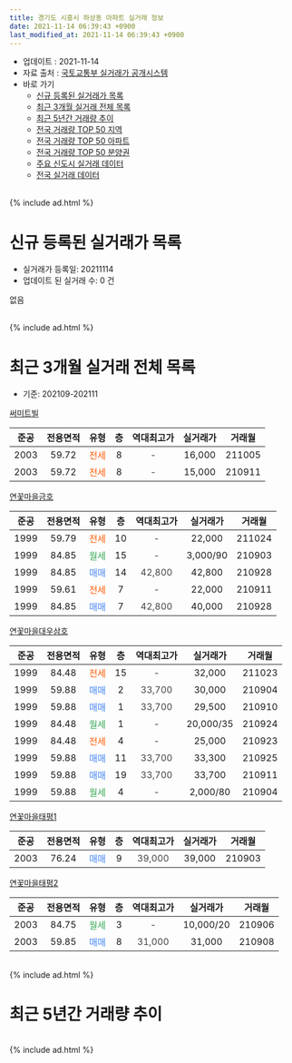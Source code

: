 ```yaml
---
title: 경기도 시흥시 하상동 아파트 실거래 정보
date: 2021-11-14 06:39:43 +0900
last_modified_at: 2021-11-14 06:39:43 +0900
---
```


* 업데이트 : 2021-11-14
* 자료 출처 : [국토교통부 실거래가 공개시스템](http://rt.molit.go.kr)
* 바로 가기
    * [신규 등록된 실거래가 목록](#신규-등록된-실거래가-목록)
    * [최근 3개월 실거래 전체 목록](#최근-3개월-실거래-전체-목록)
    * [최근 5년간 거래량 추이](#최근-5년간-거래량-추이)
    * [전국 거래량 TOP 50 지역](https://inasie.github.io/apt-trade-info/최근-3개월-전국에서-가장-거래가-많이-발생한-지역)
    * [전국 거래량 TOP 50 아파트](https://inasie.github.io/apt-trade-info/최근-3개월-전국에서-가장-거래가-많이-발생한-아파트)
    * [전국 거래량 TOP 50 분양권](https://inasie.github.io/apt-trade-info/최근-3개월-전국에서-가장-거래가-많이-발생한-분양권)
    * [주요 신도시 실거래 데이터](https://inasie.github.io/apt-trade-info/주요-신도시)
    * [전국 실거래 데이터](https://inasie.github.io/apt-trade-info/전국)
<br>
{% include ad.html %}
<br>

# 신규 등록된 실거래가 목록
* 실거래가 등록일: 20211114
* 업데이트 된 실거래 수: 0 건

없음

<br>
{% include ad.html %}
<br>

# 최근 3개월 실거래 전체 목록
* 기준: 202109-202111


[써미트빌](https://search.naver.com/search.naver?query=%EA%B2%BD%EA%B8%B0%EB%8F%84+%EC%8B%9C%ED%9D%A5%EC%8B%9C+%ED%95%98%EC%83%81%EB%8F%99+%EC%8D%A8%EB%AF%B8%ED%8A%B8%EB%B9%8C)

|준공|전용면적|유형|층|역대최고가|실거래가|거래월|
|:---:|:---:|:---:|:---:|:---:|:---:|:---:|
|2003|59.72|<span style="color:#ff5a00">전세</span>|8|<span style="color:#444444">-</span>|16,000|211005|
|2003|59.72|<span style="color:#ff5a00">전세</span>|8|<span style="color:#444444">-</span>|15,000|210911|

[연꽃마을금호](https://search.naver.com/search.naver?query=%EA%B2%BD%EA%B8%B0%EB%8F%84+%EC%8B%9C%ED%9D%A5%EC%8B%9C+%ED%95%98%EC%83%81%EB%8F%99+%EC%97%B0%EA%BD%83%EB%A7%88%EC%9D%84%EA%B8%88%ED%98%B8)

|준공|전용면적|유형|층|역대최고가|실거래가|거래월|
|:---:|:---:|:---:|:---:|:---:|:---:|:---:|
|1999|59.79|<span style="color:#ff5a00">전세</span>|10|<span style="color:#444444">-</span>|22,000|211024|
|1999|84.85|<span style="color:#34a853">월세</span>|15|<span style="color:#444444">-</span>|3,000/90|210903|
|1999|84.85|<span style="color:#4285f3">매매</span>|14|<span style="color:#444444">42,800</span>|42,800|210928|
|1999|59.61|<span style="color:#ff5a00">전세</span>|7|<span style="color:#444444">-</span>|22,000|210911|
|1999|84.85|<span style="color:#4285f3">매매</span>|7|<span style="color:#444444">42,800</span>|40,000|210928|

[연꽃마을대우삼호](https://search.naver.com/search.naver?query=%EA%B2%BD%EA%B8%B0%EB%8F%84+%EC%8B%9C%ED%9D%A5%EC%8B%9C+%ED%95%98%EC%83%81%EB%8F%99+%EC%97%B0%EA%BD%83%EB%A7%88%EC%9D%84%EB%8C%80%EC%9A%B0%EC%82%BC%ED%98%B8)

|준공|전용면적|유형|층|역대최고가|실거래가|거래월|
|:---:|:---:|:---:|:---:|:---:|:---:|:---:|
|1999|84.48|<span style="color:#ff5a00">전세</span>|15|<span style="color:#444444">-</span>|32,000|211023|
|1999|59.88|<span style="color:#4285f3">매매</span>|2|<span style="color:#444444">33,700</span>|30,000|210904|
|1999|59.88|<span style="color:#4285f3">매매</span>|1|<span style="color:#444444">33,700</span>|29,500|210910|
|1999|84.48|<span style="color:#34a853">월세</span>|1|<span style="color:#444444">-</span>|20,000/35|210924|
|1999|84.48|<span style="color:#ff5a00">전세</span>|4|<span style="color:#444444">-</span>|25,000|210923|
|1999|59.88|<span style="color:#4285f3">매매</span>|11|<span style="color:#444444">33,700</span>|33,300|210925|
|1999|59.88|<span style="color:#4285f3">매매</span>|19|<span style="color:#444444">33,700</span>|33,700|210911|
|1999|59.88|<span style="color:#34a853">월세</span>|4|<span style="color:#444444">-</span>|2,000/80|210904|

[연꽃마을태평1](https://search.naver.com/search.naver?query=%EA%B2%BD%EA%B8%B0%EB%8F%84+%EC%8B%9C%ED%9D%A5%EC%8B%9C+%ED%95%98%EC%83%81%EB%8F%99+%EC%97%B0%EA%BD%83%EB%A7%88%EC%9D%84%ED%83%9C%ED%8F%891)

|준공|전용면적|유형|층|역대최고가|실거래가|거래월|
|:---:|:---:|:---:|:---:|:---:|:---:|:---:|
|2003|76.24|<span style="color:#4285f3">매매</span>|9|<span style="color:#444444">39,000</span>|39,000|210903|

[연꽃마을태평2](https://search.naver.com/search.naver?query=%EA%B2%BD%EA%B8%B0%EB%8F%84+%EC%8B%9C%ED%9D%A5%EC%8B%9C+%ED%95%98%EC%83%81%EB%8F%99+%EC%97%B0%EA%BD%83%EB%A7%88%EC%9D%84%ED%83%9C%ED%8F%892)

|준공|전용면적|유형|층|역대최고가|실거래가|거래월|
|:---:|:---:|:---:|:---:|:---:|:---:|:---:|
|2003|84.75|<span style="color:#34a853">월세</span>|3|<span style="color:#444444">-</span>|10,000/20|210906|
|2003|59.85|<span style="color:#4285f3">매매</span>|8|<span style="color:#444444">31,000</span>|31,000|210908|


<br>
{% include ad.html %}
<br>

# 최근 5년간 거래량 추이


<div style="width:100%;">
    <canvas id="deal_progress" height="200"></canvas>
</div>

<script>
new Chart(document.getElementById("deal_progress"), {
    type: 'line',
    data: {
        labels: ['201611','201612','201701','201702','201703','201704','201705','201706','201707','201708','201709','201710','201711','201712','201801','201802','201803','201804','201805','201806','201807','201808','201809','201810','201811','201812','201901','201902','201903','201904','201905','201906','201907','201908','201909','201910','201911','201912','202001','202002','202003','202004','202005','202006','202007','202008','202009','202010','202011','202012','202101','202102','202103','202104','202105','202106','202107','202108','202109','202110','202111'],
        datasets: [{
            label: '매매',
            pointRadius: 1,
            data: [10, 10, 4, 16, 9, 14, 9, 16, 25, 17, 7, 9, 11, 6, 6, 11, 11, 11, 4, 6, 6, 9, 10, 7, 4, 3, 6, 2, 9, 5, 9, 7, 11, 10, 8, 8, 16, 9, 11, 15, 22, 25, 30, 37, 21, 16, 19, 33, 27, 26, 25, 23, 17, 35, 36, 19, 15, 13, 8, 0, 0],
            borderColor: "rgba(255, 201, 14, 1)",
            backgroundColor: "rgba(255, 201, 14, 0.5)",
            fill: false,
            lineTension: 0
        },{
            label: '전월세',
            pointRadius: 1,
            data: [5, 6, 4, 3, 9, 6, 5, 11, 5, 7, 5, 4, 2, 3, 9, 7, 5, 10, 9, 3, 2, 11, 3, 5, 6, 1, 9, 5, 6, 6, 9, 6, 6, 9, 5, 8, 7, 4, 3, 12, 5, 5, 9, 10, 6, 5, 8, 8, 4, 6, 5, 1, 9, 15, 12, 11, 9, 5, 7, 3, 0],
            borderColor: "rgba(0, 141, 185, 1)",
            backgroundColor: "rgba(0, 141, 185, 0.5)",
            fill: false,
            lineTension: 0
        }
        ]
    },
    options: {
        responsive: true,
        title: {
            display: false
        },
        tooltips: {
            mode: 'index',
            intersect: false
        },
        hover: {
            mode: 'nearest',
            intersect: true
        },
        scales: {
            xAxes: [{
                display: true,
                scaleLabel: {
                    display: true,
                    labelString: '년/월'
                }
            }],
            yAxes: [{
                display: true,
                ticks: {
                    suggestedMin: 0,
                },
                scaleLabel: {
                    display: true,
                    labelString: '실거래 수'
                }
            }]
        }
    }
});

</script>


<br>
{% include ad.html %}
<br>

